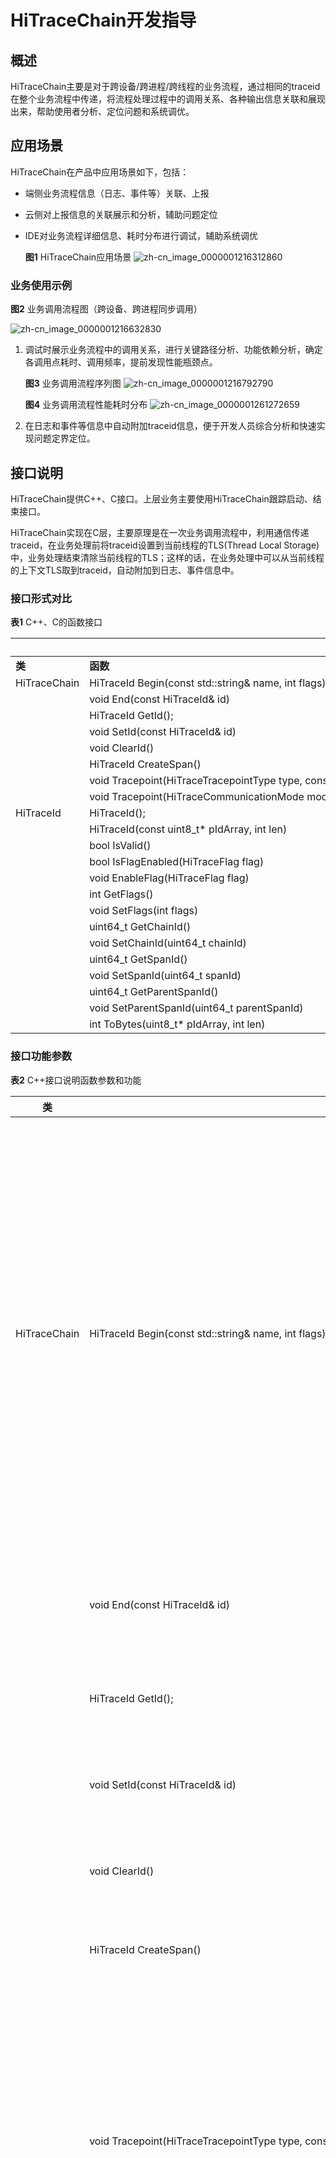 # HiTraceChain开发指导

## 概述

HiTraceChain主要是对于跨设备/跨进程/跨线程的业务流程，通过相同的traceid在整个业务流程中传递，将流程处理过程中的调用关系、各种输出信息关联和展现出来，帮助使用者分析、定位问题和系统调优。


## 应用场景

HiTraceChain在产品中应用场景如下，包括：

- 端侧业务流程信息（日志、事件等）关联、上报

- 云侧对上报信息的关联展示和分析，辅助问题定位

- IDE对业务流程详细信息、耗时分布进行调试，辅助系统调优

    **图1** HiTraceChain应用场景
    ![zh-cn_image_0000001216312860](figures/zh-cn_image_0000001216312860.png)


### 业务使用示例

  **图2** 业务调用流程图（跨设备、跨进程同步调用）

  ![zh-cn_image_0000001216632830](figures/zh-cn_image_0000001216632830.png)

1. 调试时展示业务流程中的调用关系，进行关键路径分析、功能依赖分析，确定各调用点耗时、调用频率，提前发现性能瓶颈点。

     **图3** 业务调用流程序列图
     ![zh-cn_image_0000001216792790](figures/zh-cn_image_0000001216792790.png)


     **图4** 业务调用流程性能耗时分布
     ![zh-cn_image_0000001261272659](figures/zh-cn_image_0000001261272659.png)

2. 在日志和事件等信息中自动附加traceid信息，便于开发人员综合分析和快速实现问题定界定位。


## 接口说明

HiTraceChain提供C++、C接口。上层业务主要使用HiTraceChain跟踪启动、结束接口。

HiTraceChain实现在C层，主要原理是在一次业务调用流程中，利用通信传递traceid，在业务处理前将traceid设置到当前线程的TLS(Thread Local Storage)中，业务处理结束清除当前线程的TLS；这样的话，在业务处理中可以从当前线程的上下文TLS取到traceid，自动附加到日志、事件信息中。


### 接口形式对比

  **表1** C++、C的函数接口

|  | **C++** | **C** |
| -------- | -------- | -------- |
| **类** | **函数** | **函数** |
| HiTraceChain | HiTraceId&nbsp;Begin(const&nbsp;std::string&amp;&nbsp;name,&nbsp;int&nbsp;flags) | HiTraceIdStruct&nbsp;HiTraceChainBegin(const&nbsp;char\*&nbsp;name,&nbsp;int&nbsp;flags) |
|  | void&nbsp;End(const&nbsp;HiTraceId&amp;&nbsp;id) | void&nbsp;HiTraceChainEnd(const&nbsp;HiTraceIdStruct\*&nbsp;pId) |
|  | HiTraceId&nbsp;GetId(); | HiTraceIdStruct&nbsp;HiTraceChainGetId() |
|  | void&nbsp;SetId(const&nbsp;HiTraceId&amp;&nbsp;id) | void&nbsp;HiTraceChainSetId(const&nbsp;HiTraceIdStruct\*&nbsp;pId) |
|  | void&nbsp;ClearId() | void&nbsp;HiTraceChainClearId() |
|  | HiTraceId&nbsp;CreateSpan() | HiTraceIdStruct&nbsp;HiTraceChainCreateSpan() |
|  | void&nbsp;Tracepoint(HiTraceTracepointType&nbsp;type,&nbsp;const&nbsp;HiTraceId&amp;&nbsp;id,&nbsp;const&nbsp;char\*&nbsp;fmt,&nbsp;...) | void&nbsp;HiTraceChainTracepoint(HiTraceTracepointType&nbsp;type,&nbsp;const&nbsp;HiTraceIdStruct_&nbsp;pId,&nbsp;const&nbsp;char_&nbsp;fmt,&nbsp;...) |
|  | void&nbsp;Tracepoint(HiTraceCommunicationMode&nbsp;mode,&nbsp;HiTraceTracepointType&nbsp;type,&nbsp;const&nbsp;HiTraceId&amp;&nbsp;id,&nbsp;const&nbsp;char\*&nbsp;fmt,&nbsp;...) | void&nbsp;HiTraceChainTracepointEx(HiTraceCommunicationMode&nbsp;mode,&nbsp;HiTraceTracepointType&nbsp;type,&nbsp;const&nbsp;HiTraceIdStruct_&nbsp;pId,&nbsp;const&nbsp;char_&nbsp;fmt,&nbsp;...) |
| HiTraceId | HiTraceId(); | void&nbsp;HiTraceChainInitId(HiTraceIdStruct\*&nbsp;pId) |
|  | HiTraceId(const&nbsp;uint8_t\*&nbsp;pIdArray,&nbsp;int&nbsp;len) | HiTraceIdStruct&nbsp;HiTraceChainBytesToId(const&nbsp;uint8_t\*&nbsp;pIdArray,&nbsp;int&nbsp;len) |
|  | bool&nbsp;IsValid() | int&nbsp;HiTraceChainIsValid(const&nbsp;HiTraceIdStruct\*&nbsp;pId) |
|  | bool&nbsp;IsFlagEnabled(HiTraceFlag&nbsp;flag) | int&nbsp;HiTraceChainIsFlagEnabled(const&nbsp;HiTraceIdStruct\*&nbsp;pId,&nbsp;HiTraceFlag&nbsp;flag) |
|  | void&nbsp;EnableFlag(HiTraceFlag&nbsp;flag) | void&nbsp;HiTraceChainEnableFlag(HiTraceIdStruct\*&nbsp;pId,&nbsp;HiTraceFlag&nbsp;flag) |
|  | int&nbsp;GetFlags() | int&nbsp;HiTraceChainGetFlags(const&nbsp;HiTraceIdStruct\*&nbsp;pId) |
|  | void&nbsp;SetFlags(int&nbsp;flags) | void&nbsp;HiTraceChainSetFlags(HiTraceIdStruct\*&nbsp;pId,&nbsp;int&nbsp;flags) |
|  | uint64_t&nbsp;GetChainId() | uint64_t&nbsp;HiTraceChainGetChainId(const&nbsp;HiTraceIdStruct\*&nbsp;pId) |
|  | void&nbsp;SetChainId(uint64_t&nbsp;chainId) | void&nbsp;HiTraceChainSetChainId(HiTraceIdStruct\*&nbsp;pId,&nbsp;uint64_t&nbsp;chainId) |
|  | uint64_t&nbsp;GetSpanId() | uint64_t&nbsp;HiTraceChainGetSpanId(const&nbsp;HiTraceIdStruct\*&nbsp;pId) |
|  | void&nbsp;SetSpanId(uint64_t&nbsp;spanId) | void&nbsp;HiTraceChainSetSpanId(HiTraceIdStruct\*&nbsp;pId,&nbsp;uint64_t&nbsp;spanId) |
|  | uint64_t&nbsp;GetParentSpanId() | uint64_t&nbsp;HiTraceChainGetParentSpanId(const&nbsp;HiTraceIdStruct\*&nbsp;pId) |
|  | void&nbsp;SetParentSpanId(uint64_t&nbsp;parentSpanId) | void&nbsp;HiTraceChainSetParentSpanId(HiTraceIdStruct\*&nbsp;pId,&nbsp;uint64_t&nbsp;parentSpanId) |
|  | int&nbsp;ToBytes(uint8_t\*&nbsp;pIdArray,&nbsp;int&nbsp;len) | int&nbsp;HiTraceChainIdToBytes(const&nbsp;HiTraceIdStruct_&nbsp;pId,&nbsp;uint8_t_&nbsp;pIdArray,&nbsp;int&nbsp;len) |


### 接口功能参数

  **表2** C++接口说明函数参数和功能

| **类** | **方法** | **描述** |
| -------- | -------- | -------- |
| HiTraceChain | HiTraceId&nbsp;Begin(const&nbsp;std::string&amp;&nbsp;name,&nbsp;int&nbsp;flags) | 功能：启动HiTraceChain跟踪、生成HiTraceId对象并设置到当前线程TLS中。<br/>输入参数：<br/>-&nbsp;name：业务流程名称。<br/>-&nbsp;flags：跟踪指示位，可以组合使用，具体含义为：<br/>&nbsp;&nbsp;-&nbsp;HITRACE_FLAG_INCLUDE_ASYNC：同时跟踪同步调用和异步调用，缺省只跟踪同步调用。<br/>&nbsp;&nbsp;-&nbsp;HITRACE_FLAG_DONOT_CREATE_SPAN：不创建子分支，缺省创建子分支。<br/>&nbsp;&nbsp;-&nbsp;HITRACE_FLAG_TP_INFO：输出tracepoint信息，缺省不输出。<br/>&nbsp;&nbsp;-&nbsp;HITRACE_FLAG_NO_BE_INFO：不输出起始、结束信息，缺省输出。<br/>&nbsp;&nbsp;-&nbsp;HITRACE_FLAG_DONOT_ENABLE_LOG：不与日志关联输出，缺省关联。<br/>&nbsp;&nbsp;-&nbsp;HITRACE_FLAG_FAULT_TRIGGER：故障触发的跟踪，缺省为正常启动的。<br/>&nbsp;&nbsp;-&nbsp;HITRACE_FLAG_D2D_TP_INFO：输出设备间tracepoint信息，缺省不输出。<br/>&nbsp;&nbsp;-&nbsp;HITRACE_FLAG_DEFAULT:&nbsp;缺省标志。<br/>-&nbsp;输出参数：无<br/>-&nbsp;返回值：启动跟踪超过返回有效HiTraceId对象，否则返回无效对象。<br/>注意：嵌套启动跟踪时，内层启动调用返回无效对象。 |
|  | void&nbsp;End(const&nbsp;HiTraceId&amp;&nbsp;id) | 功能：根据Begin返回的HiTraceId停止HiTraceChain跟踪；清除当前线程TLS中HiTraceId内容。<br/>输入参数：<br/>-&nbsp;id：HiTraceId对象。<br/>输出参数：无。<br/>返回值：无。 |
|  | HiTraceId&nbsp;GetId(); | 功能：从当前线程TLS中获取HiTraceId对象。<br/>输入参数：无。<br/>输出参数：无。<br/>返回值：当前线程上下文的HiTraceId对象。 |
|  | void&nbsp;SetId(const&nbsp;HiTraceId&amp;&nbsp;id) | 功能：设置HiTraceId对象内容到当前线程TLS中。<br/>输入参数：<br/>-&nbsp;id：HiTraceId对象。<br/>输出参数：无。<br/>返回值：无。 |
|  | void&nbsp;ClearId() | 功能：清除当前线程TLS中的HiTraceId对象。<br/>输入参数：无。<br/>输出参数：无。<br/>返回值：无。 |
|  | HiTraceId&nbsp;CreateSpan() | 接口功能：获取当前HiTraceId对象中的分支ID。<br/>输入参数：无。<br/>输出参数：无。<br/>返回值：当前分支ID。 |
|  | void&nbsp;Tracepoint(HiTraceTracepointType&nbsp;type,&nbsp;const&nbsp;HiTraceId&amp;&nbsp;id,&nbsp;const&nbsp;char\*&nbsp;fmt,&nbsp;...) | 功能：根据埋点信息类型输出HiTraceChain埋点信息，包括时间戳、子分支HiTraceId对象信息。<br/>输入参数：<br/>-&nbsp;type：埋点信息类型，具体为<br/>&nbsp;&nbsp;-&nbsp;HITRACE_TP_CS：Client&nbsp;Send，同步/异步通信客户端发送信息。<br/>&nbsp;&nbsp;-&nbsp;HITRACE_TP_SR：Server&nbsp;Receive，&nbsp;同步/异步通信服务端接收信息。<br/>&nbsp;&nbsp;-&nbsp;HITRACE_TP_SS：Server&nbsp;Send，同步通信服务端发送响应信息。<br/>&nbsp;&nbsp;-&nbsp;HITRACE_TP_CR：Client&nbsp;Receive，同步通信客户端接收响应信息。<br/>&nbsp;&nbsp;-&nbsp;HITRACE_TP_GENERAL：普通输出信息。<br/>-&nbsp;id：当前子分支id。<br/>-&nbsp;fmt：格式化变参描述字符串。<br/>-&nbsp;args：变参。<br/>输出参数：无。<br/>返回值：无。 |
|  | void&nbsp;Tracepoint(HiTraceCommunicationMode&nbsp;mode,&nbsp;HiTraceTracepointType&nbsp;type,&nbsp;const&nbsp;HiTraceId&amp;&nbsp;id,&nbsp;const&nbsp;char\*&nbsp;fmt,&nbsp;...) | 功能：根据通信模式、埋点信息类型输出HiTraceChain埋点信息，包括时间戳、子分支HiTraceId对象信息。<br/>输入参数：<br/>-&nbsp;mode：通信模式，具体为<br/>&nbsp;&nbsp;-&nbsp;HITRACE_CM_DEFAULT：未指定通信模式。<br/>&nbsp;&nbsp;-&nbsp;HITRACE_CM_THREAD：线程间通信。<br/>&nbsp;&nbsp;-&nbsp;HITRACE_CM_PROCESS：进程间通信。<br/>&nbsp;&nbsp;-&nbsp;HITRACE_CM_DEVICE：设备间通信。<br/>-&nbsp;type：埋点信息类型，具体为<br/>&nbsp;&nbsp;-&nbsp;HITRACE_TP_CS：Client&nbsp;Send，同步/异步通信客户端发送信息。<br/>&nbsp;&nbsp;-&nbsp;HITRACE_TP_SR：Server&nbsp;Receive，&nbsp;同步/异步通信服务端接收信息。<br/>&nbsp;&nbsp;-&nbsp;HITRACE_TP_SS：Server&nbsp;Send，同步通信服务端发送响应信息。<br/>&nbsp;&nbsp;-&nbsp;HITRACE_TP_CR：Client&nbsp;Receive，同步通信客户端接收响应信息。<br/>&nbsp;&nbsp;-&nbsp;HITRACE_TP_GENERAL：普通输出信息。<br/>-&nbsp;id：当前子分支id。<br/>-&nbsp;fmt：格式化变参描述字符串。<br/>-&nbsp;args：变参。<br/>输出参数：无。<br/>返回值：无。 |
| HiTraceId | HiTraceId(); | 功能：缺省构造函数，生成无效HiTraceId对象。<br/>输入参数：无。<br/>输出参数：无。<br/>返回值：无。 |
|  | HiTraceId(const&nbsp;uint8_t\*&nbsp;pIdArray,&nbsp;int&nbsp;len) | 功能：构造函数，根据字节数组创建跟踪HiTraceId对象。<br/>输入参数：<br/>-&nbsp;pIdArray：字节数组指针。<br/>-&nbsp;len：字节数组长度。<br/>输出参数：无。<br/>返回值：无。 |
|  | bool&nbsp;IsValid() | 功能：HiTraceId对象是否有效。<br/>输入参数：无。<br/>输出参数：无。<br/>返回值：true&nbsp;有效；false&nbsp;无效。 |
|  | bool&nbsp;IsFlagEnabled(HiTraceFlag&nbsp;flag) | 功能：HiTraceId对象的某标志是否置位。<br/>输入参数：<br/>-&nbsp;flag：跟踪指示位，具体含义见Begin函数中的定义。<br/>输出参数：无。<br/>返回值：true&nbsp;该标志置位；false&nbsp;该标志未置位。 |
|  | void&nbsp;EnableFlag(HiTraceFlag&nbsp;flag) | 功能：设置某跟踪标志位到HiTraceId对象中。<br/>输入参数：<br/>-&nbsp;flag：跟踪指示位，具体含义见Begin函数中的定义。<br/>输出参数：无。<br/>返回值：无。 |
|  | int&nbsp;GetFlags() | 功能：获取HiTraceId对象中设置的标志位。<br/>输入参数：无。<br/>输出参数：无。<br/>返回值：跟踪指示位组合，具体含义见Begin函数中的定义。 |
|  | void&nbsp;SetFlags(int&nbsp;flags) | 功能：设置跟踪标志位到HiTraceId对象中。<br/>输入参数：<br/>-&nbsp;flags：跟踪指示位组合，具体含义见Begin函数中的定义。<br/>输出参数：无。<br/>返回值：无。 |
|  | uint64_t&nbsp;GetChainId() | 功能：获取跟踪链ID。<br/>输入参数：无。<br/>输出参数：无。<br/>返回值：跟踪链ID。 |
|  | void&nbsp;SetChainId(uint64_t&nbsp;chainId) | 功能：设置跟踪链ID到HiTraceId对象中。<br/>输入参数：<br/>-&nbsp;chainId：跟踪链ID。<br/>输出参数：无。<br/>返回值：无。 |
|  | uint64_t&nbsp;GetSpanId() | 接口功能：获取当前HiTraceId对象中的分支ID。<br/>输入参数：无。<br/>输出参数：无。<br/>返回值：当前分支ID。 |
|  | void&nbsp;SetSpanId(uint64_t&nbsp;spanId) | 功能：设置分支ID到HiTraceId对象中。<br/>输入参数：<br/>-&nbsp;spanId：分支ID。<br/>输出参数：无。<br/>返回值：无。 |
|  | uint64_t&nbsp;GetParentSpanId() | 功能：获取当前HiTraceId对象中的父分支ID。<br/>输入参数：无。<br/>输出参数：无。<br/>返回值：父分支ID。 |
|  | void&nbsp;SetParentSpanId(uint64_t&nbsp;parentSpanId) | 功能：设置父分支ID到HiTraceId对象中。<br/>输入参数：<br/>-&nbsp;parentSpanId：父分支ID。<br/>输出参数：无。<br/>返回值：无。 |
|  | int&nbsp;ToBytes(uint8_t\*&nbsp;pIdArray,&nbsp;int&nbsp;len) | 功能：将HiTraceId对象转换为字节数组，便于缓存或者通信传递。<br/>输入参数：<br/>-&nbsp;pIdArray：字节数组指针，数组长度至少为HITRACE_ID_LEN。<br/>-&nbsp;len:&nbsp;字节数组长度<br/>输出参数：<br/>-&nbsp;pIdArray：字节数组指针，对象有效时存储转换后的对象数据。<br/>返回值：0&nbsp;转换失败；&nbsp;&amp;gt;0&nbsp;有效对象转换数组长度。 |


## 通信调用处理

业务使用时跨设备/跨进程/跨线程的调用是通过通信机制实现的，HiTraceChain需要通信机制传递traceid。

OpenHarmony系统内置部分通信机制（如ZIDL）已经支持传递traceid。

下面描述了同步通信调用传递traceid的处理过程，异步通信调用处理类似。

  对于不支持的扩展通信机制可以参照该方式实现。
  **图5** 同步通信处理
  ![zh-cn_image_0000001261032707](figures/zh-cn_image_0000001261032707.png)

处理流程：

1. client侧业务模块调用begin()接口启动调用链跟踪。

2. client侧业务模块发起同步调用transact，到client侧通信组件。

3. client侧通信组件：
   1. 从当前线程TLS中获取traceid。
   2. 生成子调用分支（child traceid）。
   3. 将child traceid写入同步调用通信数据（transaction data）中。
   4. 进行CS埋点（Client Send）。
   5. 将通信数据发送到server侧通信组件。

4. server侧通信组件收到通信数据：
   1. 从数据消息包中取出traceid。
   2. 将traceid设置到当前线程TLS中。
   3. 进行SR埋点（Server Receive）。
   4. 然后进行同步调用回调（onTransact）到server侧业务模块。

5. server侧业务模块进行服务处理，处理完毕发送处理结果（transact reply）到通信组件。

6. server侧通信组件：
   1. 进行SS埋点（Server Send）。
   2. 将响应数据发送到client侧通信组件。
   3. 清除当前线程TLS中的traceid信息。

7. client侧通信组件收到响应数据：
   1. 进行CR埋点（Client Receive）。
   2. 发送同步调用响应（transact reply）到client侧业务模块。

8. client侧业务模块进行同步调用响应处理。

9. client侧业务模块在流程结束时调用end()接口停止调用链跟踪。


## 开发实例


### C++接口实例

1. 源代码开发
     在类定义头文件或者类实现源文件中，包含hitracechain头文件：
     
   ```
   #include "hitrace/tracechain.h"
   ```

     在业务类实现源文件中使用（启动/结束跟踪）：
   
   ```
   using namespace OHOS::HiviewDFX;
   auto traceId = HiTraceChain::Begin("MyServiceFlow", HITRACE_FLAG_DEFAULT);
   ......
   HiTraceChain::End(traceId);
   ```

2. 编译设置，在BUILD.gn里增加子系统SDK依赖：
   
   ```
   external_deps = [ "hiviewdfx:libhitracechain" ]
   ```


### C接口实例

1. 源代码开发
     在源文件中，包含hitracechain头文件：
     
   ```
   #include "hitrace/tracechain.h"
   ```

     在业务类实现源文件中使用（启动/结束跟踪）：
   
   ```
   HiTraceIdStruct traceId = HiTraceChainBegin("MyServiceFlow", HITRACE_FLAG_DEFAULT);
   ......
   HiTraceChainEnd(traceId);
   ```

2. 编译设置，在BUILD.gn里增加子系统SDK依赖：
   
   ```
   external_deps = [ "hiviewdfx:libhitracechain" ]
   ```
